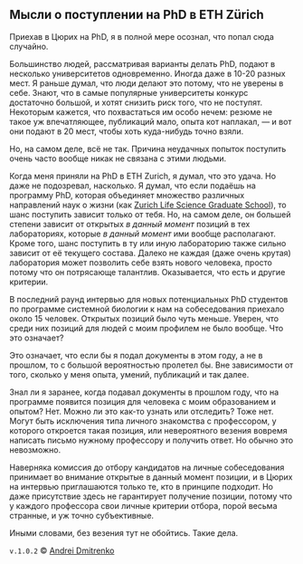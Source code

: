 ## Мысли о поступлении на PhD в ETH Zürich

Приехав в Цюрих на PhD, я в полной мере осознал, что попал сюда случайно.

Большинство людей, рассматривая варианты делать PhD, подают в несколько университетов одновременно. Иногда даже в 10-20 разных мест. Я раньше думал, что люди делают это потому, что не уверены в себе. Знают, что в самые популярные университеты конкурс достаточно большой, и хотят снизить риск того, что не поступят. Некоторым кажется, что похвастаться им особо нечем: резюме не такое уж впечатляющее, публикаций мало, опыта кот наплакал, &mdash; и вот они подают в 20 мест, чтобы хоть куда-нибудь точно взяли.

Но, на самом деле, всё не так. Причина неудачных попыток поступить очень часто вообще никак не связана с этими людьми.

Когда меня приняли на PhD в ETH Zurich, я думал, что это удача. Но даже не подозревал, насколько. Я думал, что если подаёшь на программу PhD, которая объединяет множество различных направлений наук о жизни (как [Zurich Life Science Graduate School](https://www.lifescience-graduateschool.uzh.ch/en.html)), то шанс поступить зависит только от тебя.
Но, на самом деле, он большей степени зависит от открытых _в данный момент_ позиций в тех лабораториях, которые _в данный момент_ ими вообще располагают. Кроме того, шанс поступить в ту или иную лабораторию также сильно зависит от её текущего состава. Далеко не каждая (даже очень крутая) лаборатория может позволить себе взять нового человека, просто потому что он потрясающе талантлив. Оказывается, что есть и другие критерии.

В последний раунд интервью для новых потенциальных PhD студентов по программе системной биологии к нам на собеседования приехало около 15 человек. Открытых позиций было чуть меньше. Уверен, что среди них позиций для людей с моим профилем не было вообще. Что это означает?

Это означает, что если бы я подал документы в этом году, а не в прошлом, то с большой вероятностью пролетел бы. Вне зависимости от того, сколько у меня опыта, умений, публикаций и так далее.

Знал ли я заранее, когда подавал документы в прошлом году, что на программе появится позиция для человека с моим образованием и опытом?  Нет. Можно ли это как-то узнать или отследить? Тоже нет. Могут быть исключения типа личного знакомства с профессором, у которого откроется такая позиция, или невероятного везения вовремя написать письмо нужному профессору и получить ответ. Но обычно это невозможно.

Наверняка комиссия до отбору кандидатов на личные собеседования принимает во внимание открытые в данный момент позиции, и в Цюрих на интервью приглашаются только те, кто в принципе подходит. Но даже присутствие здесь не гарантирует получение позиции, потому что у каждого профессора свои личные критерии отбора, порой весьма странные, и уж точно субъективные.

Иными словами, без везения тут не обойтись. Такие дела.

`v.1.0.2` &copy; [Andrei Dmitrenko](https://vk.com/fineliterature)
